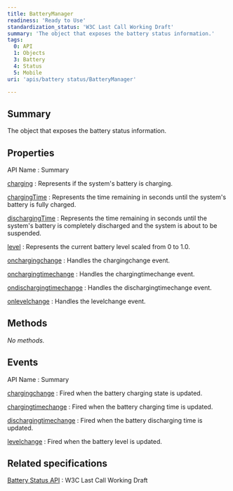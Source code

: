 ```yaml
---
title: BatteryManager
readiness: 'Ready to Use'
standardization_status: 'W3C Last Call Working Draft'
summary: 'The object that exposes the battery status information.'
tags:
  0: API
  1: Objects
  3: Battery
  4: Status
  5: Mobile
uri: 'apis/battery status/BatteryManager'

---
```

## <span>Summary</span>

The object that exposes the battery status information.

## <span>Properties</span>

API Name
:   Summary

[charging](/apis/battery_status/BatteryManager/charging)
:   Represents if the system's battery is charging.

[chargingTime](/apis/battery_status/BatteryManager/chargingTime)
:   Represents the time remaining in seconds until the system's battery is fully charged.

[dischargingTime](/apis/battery_status/BatteryManager/dischargingTime)
:   Represents the time remaining in seconds until the system's battery is completely discharged and the system is about to be suspended.

[level](/apis/battery_status/BatteryManager/level)
:   Represents the current battery level scaled from 0 to 1.0.

[onchargingchange](/apis/battery_status/BatteryManager/onchargingchange)
:   Handles the chargingchange event.

[onchargingtimechange](/apis/battery_status/BatteryManager/onchargingtimechange)
:   Handles the chargingtimechange event.

[ondischargingtimechange](/apis/battery_status/BatteryManager/ondischargingtimechange)
:   Handles the dischargingtimechange event.

[onlevelchange](/apis/battery_status/BatteryManager/onlevelchange)
:   Handles the levelchange event.

## <span>Methods</span>

*No methods.*

## <span>Events</span>

API Name
:   Summary

[chargingchange](/apis/battery_status/BatteryManager/chargingchange)
:   Fired when the battery charging state is updated.

[chargingtimechange](/apis/battery_status/BatteryManager/chargingtimechange)
:   Fired when the battery charging time is updated.

[dischargingtimechange](/apis/battery_status/BatteryManager/dischargingtimechange)
:   Fired when the battery discharging time is updated.

[levelchange](/apis/battery_status/BatteryManager/levelchange)
:   Fired when the battery level is updated.

## <span>Related specifications</span>

[Battery Status API](http://www.w3.org/TR/battery-status/)
:   W3C Last Call Working Draft
